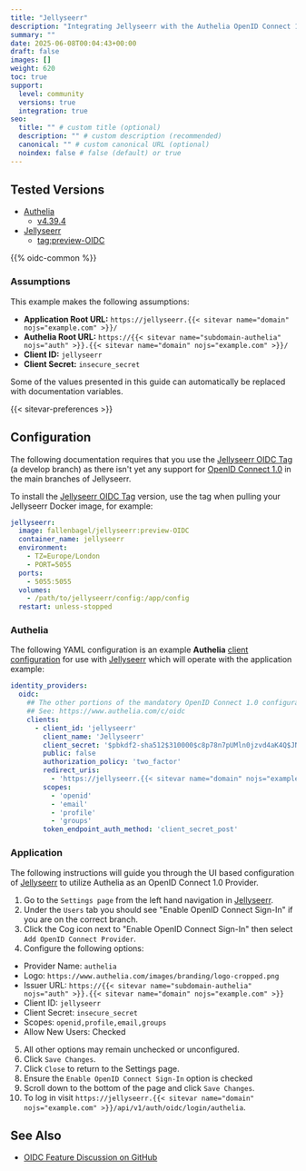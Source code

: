 ```yaml
---
title: "Jellyseerr"
description: "Integrating Jellyseerr with the Authelia OpenID Connect 1.0 Provider."
summary: ""
date: 2025-06-08T00:04:43+00:00
draft: false
images: []
weight: 620
toc: true
support:
  level: community
  versions: true
  integration: true
seo:
  title: "" # custom title (optional)
  description: "" # custom description (recommended)
  canonical: "" # custom canonical URL (optional)
  noindex: false # false (default) or true
---
```


## Tested Versions

- [Authelia]
  - [v4.39.4](https://github.com/authelia/authelia/releases/tag/v4.39.4)
- [Jellyseerr]
  - [tag:preview-OIDC](https://github.com/fallenbagel/jellyseerr/releases/tag/preview-OIDC)

{{% oidc-common %}}

### Assumptions

This example makes the following assumptions:

- __Application Root URL:__ `https://jellyseerr.{{< sitevar name="domain" nojs="example.com" >}}/`
- __Authelia Root URL:__ `https://{{< sitevar name="subdomain-authelia" nojs="auth" >}}.{{< sitevar name="domain" nojs="example.com" >}}/`
- __Client ID:__ `jellyseerr`
- __Client Secret:__ `insecure_secret`

Some of the values presented in this guide can automatically be replaced with documentation variables.

{{< sitevar-preferences >}}

## Configuration

The following documentation requires that you use the [Jellyseerr OIDC Tag] (a develop branch) as there isn't yet any
support for [OpenID Connect 1.0] in the main branches of Jellyseerr.

To install the [Jellyseerr OIDC Tag] version, use the tag when pulling your Jellyseerr Docker image, for example:
```yaml {title="compose.yml"}
jellyseerr:
  image: fallenbagel/jellyseerr:preview-OIDC
  container_name: jellyseerr
  environment:
    - TZ=Europe/London
    - PORT=5055
  ports:
    - 5055:5055
  volumes:
    - /path/to/jellyseerr/config:/app/config
  restart: unless-stopped
```

### Authelia

The following YAML configuration is an example __Authelia__ [client configuration] for use with [Jellyseerr] which will
operate with the application example:

```yaml {title="configuration.yml"}
identity_providers:
  oidc:
    ## The other portions of the mandatory OpenID Connect 1.0 configuration go here.
    ## See: https://www.authelia.com/c/oidc
    clients:
      - client_id: 'jellyseerr'
        client_name: 'Jellyseerr'
        client_secret: '$pbkdf2-sha512$310000$c8p78n7pUMln0jzvd4aK4Q$JNRBzwAo0ek5qKn50cFzzvE9RXV88h1wJn5KGiHrD0YKtZaR/nCb2CJPOsKaPK0hjf.9yHxzQGZziziccp6Yng'  # The digest of 'insecure_secret'.
        public: false
        authorization_policy: 'two_factor'
        redirect_uris:
          - 'https://jellyseerr.{{< sitevar name="domain" nojs="example.com" >}}/login/oidc/callback/authelia'
        scopes:
          - 'openid'
          - 'email'
          - 'profile'
          - 'groups'
        token_endpoint_auth_method: 'client_secret_post'
```

### Application

The following instructions will guide you through the UI based configuration of [Jellyseerr] to utilize Authelia as an OpenID Connect 1.0 Provider.

1. Go to the `Settings page` from the left hand navigation in [Jellyseerr].
2. Under the `Users` tab you should see "Enable OpenID Connect Sign-In" if you are on the correct branch.
3. Click the Cog icon next to "Enable OpenID Connect Sign-In" then select `Add OpenID Connect Provider`.
4. Configure the following options:
  - Provider Name: `authelia`
  - Logo: `https://www.authelia.com/images/branding/logo-cropped.png`
  - Issuer URL: `https://{{< sitevar name="subdomain-authelia" nojs="auth" >}}.{{< sitevar name="domain" nojs="example.com" >}}`
  - Client ID: `jellyseerr`
  - Client Secret: `insecure_secret`
  - Scopes: `openid,profile,email,groups`
  - Allow New Users: Checked
5. All other options may remain unchecked or unconfigured.
6. Click `Save Changes`.
7. Click `Close` to return to the Settings page.
8. Ensure the `Enable OpenID Connect Sign-In` option is checked
9. Scroll down to the bottom of the page and click `Save Changes`.
10. To log in visit `https://jellyseerr.{{< sitevar name="domain" nojs="example.com" >}}/api/v1/auth/oidc/login/authelia`.

## See Also

- [OIDC Feature Discussion on GitHub](https://github.com/fallenbagel/jellyseerr/discussions/1529)

[Authelia]: https://www.authelia.com
[Jellyseerr]: https://github.com/fallenbagel/jellyseerr
[Jellyseerr OIDC Tag]: https://github.com/fallenbagel/jellyseerr/releases/tag/preview-OIDC
[OpenID Connect 1.0]: ../../openid-connect/introduction.md
[client configuration]: ../../../configuration/identity-providers/openid-connect/clients.md
